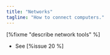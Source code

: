 ```yaml
---
title: "Networks"
tagline: "How to connect computers."
---
```


[%fixme "describe network tools" %]

-   See [%issue 20 %]
